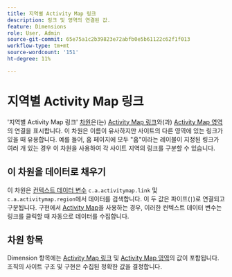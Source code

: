 ```yaml
---
title: 지역별 Activity Map 링크
description: 링크 및 영역의 연결된 값.
feature: Dimensions
role: User, Admin
source-git-commit: 65e75a1c2b39823e72abfb0e5b61122c62f1f013
workflow-type: tm+mt
source-wordcount: '151'
ht-degree: 11%

---
```


# 지역별 Activity Map 링크

&#39;지역별 Activity Map 링크&#39; [차원](overview.md)은(는) [Activity Map 링크](activity-map-link.md)와(과) [Activity Map 영역](activity-map-link-by-region.md)의 연결을 표시합니다. 이 차원은 이름이 유사하지만 사이트의 다른 영역에 있는 링크가 있을 때 유용합니다. 예를 들어, 홈 페이지에 모두 &quot;홈&quot;이라는 레이블이 지정된 링크가 여러 개 있는 경우 이 차원을 사용하여 각 사이트 지역의 링크를 구분할 수 있습니다.

## 이 차원을 데이터로 채우기

이 차원은 [컨텍스트 데이터 변수](/help/implement/vars/page-vars/contextdata.md) `c.a.activitymap.link` 및 `c.a.activitymap.region`에서 데이터를 검색합니다. 이 두 값은 파이프(`|`)로 연결되고 구분됩니다. 구현에서 [Activity Map](/help/analyze/activity-map/overview.md)을 사용하는 경우, 이러한 컨텍스트 데이터 변수는 링크를 클릭할 때 자동으로 데이터를 수집합니다.

## 차원 항목

Dimension 항목에는 [Activity Map 링크](activity-map-link.md) 및 [Activity Map 영역](activity-map-link-by-region.md)의 값이 포함됩니다. 조직의 사이트 구조 및 구현은 수집된 정확한 값을 결정합니다.

